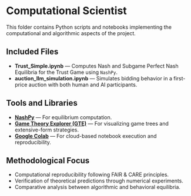# Computational Scientist

This folder contains Python scripts and notebooks implementing the computational and algorithmic aspects of the project.

## Included Files
- **Trust_Simple.ipynb** — Computes Nash and Subgame Perfect Nash Equilibria for the Trust Game using `NashPy`.
- **auction_llm_simulation.ipynb** — Simulates bidding behavior in a first-price auction with both human and AI participants.

## Tools and Libraries
- [**NashPy**](https://nashpy.readthedocs.io) — For equilibrium computation.
- [**Game Theory Explorer (GTE)**](http://www.gametheoryexplorer.org) — For visualizing game trees and extensive-form strategies.
- [**Google Colab**](https://colab.research.google.com/) — For cloud-based notebook execution and reproducibility.

## Methodological Focus
- Computational reproducibility following FAIR & CARE principles.
- Verification of theoretical predictions through numerical experiments.
- Comparative analysis between algorithmic and behavioral equilibria.

